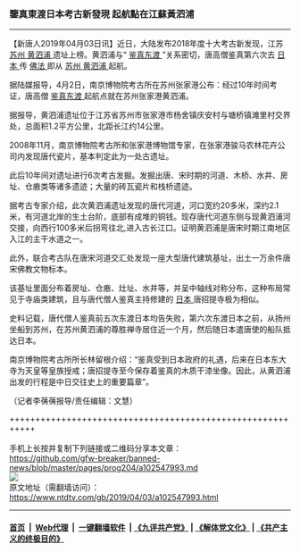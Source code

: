### 鑒真東渡日本考古新發現 起航點在江蘇黃泗浦
------------------------

<div class="post_content" itemprop="articleBody">
 <p>
  【新唐人2019年04月03日讯】近日，大陆发布2018年度十大考古新发现，江苏
  <a href="https://www.ntdtv.com/gb/苏州.htm">
   苏州
  </a>
  <a href="https://www.ntdtv.com/gb/黄泗浦.htm">
   黄泗浦
  </a>
  遗址上榜。黄泗浦与“
  <a href="https://www.ntdtv.com/gb/鉴真东渡.htm">
   鉴真东渡
  </a>
  ”关系密切，唐高僧鉴真第六次去
  <a href="https://www.ntdtv.com/gb/日本.htm">
   日本
  </a>
  传
  <a href="https://www.ntdtv.com/gb/佛法.htm">
   佛法
  </a>
  即从
  <a href="https://www.ntdtv.com/gb/苏州.htm">
   苏州
  </a>
  <a href="https://www.ntdtv.com/gb/黄泗浦.htm">
   黄泗浦
  </a>
  起航。
 </p>
 <p>
  据陆媒报导，4月2日，南京博物院考古所在苏州张家港公布：经过10年时间考证，唐高僧
  <a href="https://www.ntdtv.com/gb/鉴真东渡.htm">
   鉴真东渡
  </a>
  起航点就在苏州张家港黄泗浦。
 </p>
 <p>
  据报导，黄泗浦遗址位于江苏省苏州市张家港市杨舍镇庆安村与塘桥镇滩里村交界处，总面积1.2平方公里，北距长江约14公里。
 </p>
 <p>
  2008年11月，南京博物院考古所和张家港博物馆专家，在张家港骏马农林花卉公司内发现唐代瓷片，基本判定此为一处古遗址。
 </p>
 <p>
  此后10年间对遗址进行6次考古发掘。发掘出唐、宋时期的河道、木桥、水井、房址、仓廒类等诸多遗迹；大量的砖瓦瓷片和栈桥遗迹。
 </p>
 <p>
  据考古专家介绍，此次黄泗浦遗址发现的唐代河道，河口宽约20多米，深约2.1米，有河道北岸的生土台阶，底部有成堆的铜钱。现存唐代河道东侧与现黄泗浦河交接，向西行100多米后拐弯往北,进入古长江口。证明黄泗浦是唐宋时期江南地区入江的主干水道之一。
 </p>
 <p>
  此外，联合考古队在唐宋河道交汇处发现一座大型唐代建筑基址，出土一万余件唐宋佛教文物标本。
 </p>
 <p>
  该基址里面分布着房址、仓廒、灶址、水井等，并呈中轴线对称分布，这种布局常见于寺庙类建筑，且与唐代僧人鉴真主持修建的
  <a href="https://www.ntdtv.com/gb/日本.htm">
   日本
  </a>
  唐招提寺极为相似。
 </p>
 <p>
  史料记载，唐代僧人鉴真前五次东渡日本均告失败，第六次东渡日本之前，从扬州坐船到苏州，在苏州黄泗浦的尊胜禅寺居住近一个月，然后随日本遣唐使的船队抵达日本。
 </p>
 <p>
  南京博物院考古所所长林留根介绍：“鉴真受到日本政府的礼遇，后来在日本东大寺为天皇等皇族授戒；唐招提寺至今保存着鉴真的木质干漆坐像。因此，从黄泗浦出发的行程是中日交往史上的重要篇章”。
 </p>
 <p>
  （记者李蒨蒨报导/责任编辑：文慧）
 </p>
 <div class="single_ad">
 </div>
</div>

+++++++++++++++++++++++++++++++++++++++++++++++++++++++++++<br/><br/>
手机上长按并复制下列链接或二维码分享本文章：<br/>
https://github.com/gfw-breaker/banned-news/blob/master/pages/prog204/a102547993.md <br/>
<a href='https://github.com/gfw-breaker/banned-news/blob/master/pages/prog204/a102547993.md'><img src='https://github.com/gfw-breaker/banned-news/blob/master/pages/prog204/a102547993.md.png'/></a> <br/>
原文地址（需翻墙访问）：https://www.ntdtv.com/gb/2019/04/03/a102547993.html


------------------------
#### [首页](https://github.com/gfw-breaker/banned-news/blob/master/README.md) &nbsp;|&nbsp; [Web代理](https://github.com/labour-camp/helloworld) &nbsp;|&nbsp; [一键翻墙软件](https://github.com/gfw-breaker/nogfw/blob/master/README.md) &nbsp;| [《九评共产党》](https://github.com/gfw-breaker/9ping.md/blob/master/README.md#九评之一评共产党是什么) | [《解体党文化》](https://github.com/gfw-breaker/jtdwh.md/blob/master/README.md) | [《共产主义的终极目的》](https://github.com/gfw-breaker/gczydzjmd.md/blob/master/README.md)

